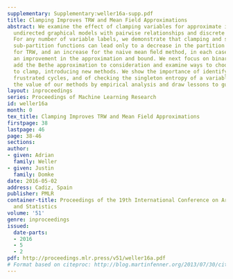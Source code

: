 ```yaml
---
supplementary: Supplementary:weller16a-supp.pdf
title: Clamping Improves TRW and Mean Field Approximations
abstract: We examine the effect of clamping variables for approximate inference in
  undirected graphical models with pairwise relationships and discrete variables.
  For any number of variable labels, we demonstrate that clamping and summing approximate
  sub-partition functions can lead only to a decrease in the partition function estimate
  for TRW, and an increase for the naive mean ﬁeld method, in each case guaranteeing
  an improvement in the approximation and bound. We next focus on binary variables,
  add the Bethe approximation to consideration and examine ways to choose good variables
  to clamp, introducing new methods. We show the importance of identifying highly
  frustrated cycles, and of checking the singleton entropy of a variable. We explore
  the value of our methods by empirical analysis and draw lessons to guide practitioners.
layout: inproceedings
series: Proceedings of Machine Learning Research
id: weller16a
month: 0
tex_title: Clamping Improves TRW and Mean Field Approximations
firstpage: 38
lastpage: 46
page: 38-46
sections: 
author:
- given: Adrian
  family: Weller
- given: Justin
  family: Domke
date: 2016-05-02
address: Cadiz, Spain
publisher: PMLR
container-title: Proceedings of the 19th International Conference on Artificial Intelligence
  and Statistics
volume: '51'
genre: inproceedings
issued:
  date-parts:
  - 2016
  - 5
  - 2
pdf: http://proceedings.mlr.press/v51/weller16a.pdf
# Format based on citeproc: http://blog.martinfenner.org/2013/07/30/citeproc-yaml-for-bibliographies/
---
```

